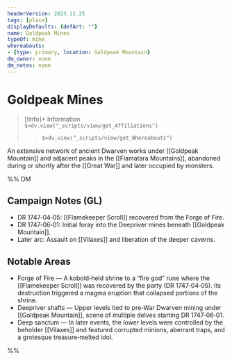 ```yaml
---
headerVersion: 2023.11.25
tags: [place]
displayDefaults: {defArt: ""}
name: Goldpeak Mines
typeOf: mine
whereabouts:
- {type: primary, location: Goldpeak Mountain}
dm_owner: none
dm_notes: none
---
```

# Goldpeak Mines
>[!info]+ Information  
> `$=dv.view("_scripts/view/get_Affiliations")`  
>> `$=dv.view("_scripts/view/get_Whereabouts")`

An extensive network of ancient Dwarven works under [[Goldpeak Mountain]] and adjacent peaks in the [[Fiamatara Mountains]], abandoned during or shortly after the [[Great War]] and later occupied by monsters.


%% DM
## Campaign Notes (GL)

- DR 1747‑04‑05: [[Flamekeeper Scroll]] recovered from the Forge of Fire.
- DR 1747‑06‑01: Initial foray into the Deepriver mines beneath [[Goldpeak Mountain]].
- Later arc: Assault on [[Vilaxes]] and liberation of the deeper caverns.

## Notable Areas

- Forge of Fire — A kobold‑held shrine to a “fire god” rune where the [[Flamekeeper Scroll]] was recovered by the party (DR 1747‑04‑05). Its destruction triggered a magma eruption that collapsed portions of the shrine.
- Deepriver shafts — Upper levels tied to pre‑War Dwarven mining under [[Goldpeak Mountain]], scene of multiple delves starting DR 1747‑06‑01.
- Deep sanctum — In later events, the lower levels were controlled by the beholder [[Vilaxes]] and featured corrupted minions, aberrant traps, and a grotesque treasure‑melted idol.


%%